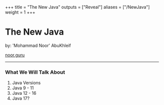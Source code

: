 +++
title = "The New Java"
outputs = ["Reveal"]
aliases = ["/NewJava"]
weight = 1
+++

# The New Java

by: 'Mohammad Noor' AbuKhleif

[noor.guru](https://www.noor.guru)

---

### What We Will Talk About

1. Java Versions
1. Java 9 - 11
1. Java 12 - 16
1. Java 17?
